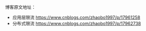 博客原文地址：
- 应用层限流 https://www.cnblogs.com/zhaobo1997/p/17961258
- 分布式限流 https://www.cnblogs.com/zhaobo1997/p/17962738
